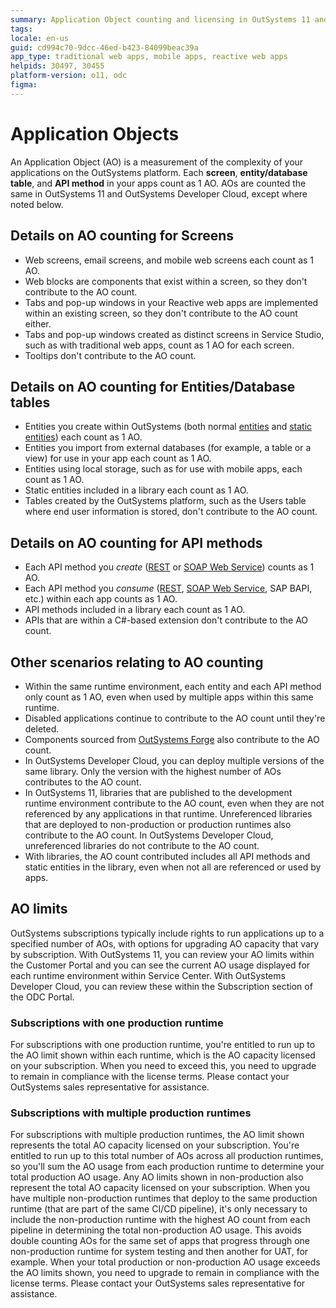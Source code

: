 ```yaml
---
summary: Application Object counting and licensing in OutSystems 11 and OutSystems Developer Cloud.
tags:
locale: en-us
guid: cd994c70-9dcc-46ed-b423-84099beac39a
app_type: traditional web apps, mobile apps, reactive web apps
helpids: 30497, 30455
platform-version: o11, odc
figma:
---
```


# Application Objects

An Application Object (AO) is a measurement of the complexity of your applications on the OutSystems platform. Each **screen**, **entity/database table**, and **API method** in your apps count as 1 AO. AOs are counted the same in OutSystems 11 and OutSystems Developer Cloud, except where noted below.

## Details on AO counting for Screens
* Web screens, email screens, and mobile web screens each count as 1 AO. 
* Web blocks are components that exist within a screen, so they don't contribute to the AO count. 
* Tabs and pop-up windows in your Reactive web apps are implemented within an existing screen, so they don't contribute to the AO count either. 
* Tabs and pop-up windows created as distinct screens in Service Studio, such as with traditional web apps, count as 1 AO for each screen. 
* Tooltips don't contribute to the AO count.

## Details on AO counting for Entities/Database tables

* Entities you create within OutSystems (both normal [entities](https://success.outsystems.com/Documentation/11/Developing_an_Application/Use_Data/Data_Modeling/Entities) and [static entities](https://success.outsystems.com/Documentation/11/Developing_an_Application/Use_Data/Data_Modeling/Static_Entities)) each count as 1 AO.
* Entities you import from external databases (for example, a table or a view) for use in your app each count as 1 AO.
* Entities using local storage, such as for use with mobile apps, each count as 1 AO.
* Static entities included in a library each count as 1 AO.
* Tables created by the OutSystems platform, such as the Users table where end user information is stored, don't contribute to the AO count.

## Details on AO counting for API methods

* Each API method you *create* ([REST](https://success.outsystems.com/Documentation/11/Extensibility_and_Integration/REST/Expose_REST_APIs) or [SOAP Web Service](https://success.outsystems.com/Documentation/11/Extensibility_and_Integration/SOAP/Exposing_SOAP_Web_Services/Expose_a_SOAP_Web_Service)) counts as 1 AO. 
* Each API method you *consume* ([REST](https://success.outsystems.com/Documentation/11/Extensibility_and_Integration/REST/Consume_REST_APIs), [SOAP Web Service](https://success.outsystems.com/Documentation/11/Extensibility_and_Integration/SOAP/Consuming_SOAP_Web_Services), SAP BAPI, etc.) within each app counts as 1 AO.
* API methods included in a library each count as 1 AO.
* APIs that are within a C#-based extension don't contribute to the AO count.

## Other scenarios relating to AO counting

* Within the same runtime environment, each entity and each API method only count as 1 AO, even when used by multiple apps within this same runtime.
* Disabled applications continue to contribute to the AO count until they're deleted.
* Components sourced from [OutSystems Forge](https://www.outsystems.com/forge/) also contribute to the AO count.
* In OutSystems Developer Cloud, you can deploy multiple versions of the same library. Only the version with the highest number of AOs contributes to the AO count.
* In OutSystems 11, libraries that are published to the development runtime environment contribute to the AO count, even when they are not referenced by any applications in that runtime. Unreferenced libraries that are deployed to non-production or production runtimes also contribute to the AO count. In OutSystems Developer Cloud, unreferenced libraries do not contribute to the AO count.
* With libraries, the AO count contributed includes all API methods and static entities in the library, even when not all are referenced or used by apps.

## AO limits

OutSystems subscriptions typically include rights to run applications up to a specified number of AOs, with options for upgrading AO capacity that vary by subscription. With OutSystems 11, you can review your AO limits within the Customer Portal and you can see the current AO usage displayed for each runtime environment within Service Center. With OutSystems Developer Cloud, you can review these within the Subscription section of the ODC Portal.

### Subscriptions with one production runtime

For subscriptions with one production runtime, you're entitled to run up to the AO limit shown within each runtime, which is the AO capacity licensed on your subscription. When you need to exceed this, you need to upgrade to remain in compliance with the license terms. Please contact your OutSystems sales representative for assistance. 

### Subscriptions with multiple production runtimes

For subscriptions with multiple production runtimes, the AO limit shown represents the total AO capacity licensed on your subscription. You're entitled to run up to this total number of AOs across all production runtimes, so you'll sum the AO usage from each production runtime to determine your total production AO usage. Any AO limits shown in non-production also represent the total AO capacity licensed on your subscription. When you have multiple non-production runtimes that deploy to the same production runtime (that are part of the same CI/CD pipeline), it's only necessary to include the non-production runtime with the highest AO count from each pipeline in determining the total non-production AO usage. This avoids double counting AOs for the same set of apps that progress through one non-production runtime for system testing and then another for UAT, for example. When your total production or non-production AO usage exceeds the AO limits shown, you need to upgrade to remain in compliance with the license terms. Please contact your OutSystems sales representative for assistance.
